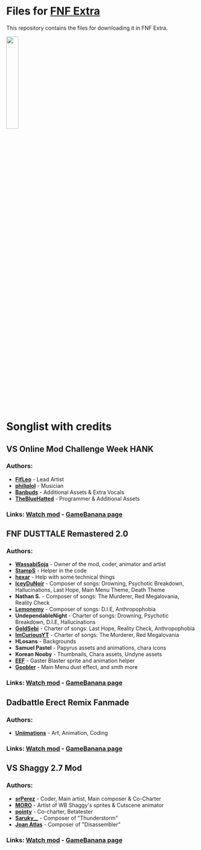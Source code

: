 # Files for [FNF Extra](https://github.com/TheLeerName/FNF-extra)

This repository contains the files for downloading it in FNF Extra.

<img src="https://user-images.githubusercontent.com/85291330/142075810-f6ff3e64-cb91-4d87-a6df-59421e1cd1b1.jpg" width="25%"/>

# Songlist with credits

## VS Online Mod Challenge Week HANK
### Authors:
- [**FifLeo**](https://twitter.com/fif_leo15) - Lead Artist
- [**philiplol**](https://twitter.com/Philiplolz) - Musician
- [**Banbuds**](https://twitter.com/Banbuds) - Additional Assets & Extra Vocals
- [**TheBlueHatted**](https://twitter.com/hatted_blue) - Programmer & Additional Assets
### Links: [**Watch mod**](https://www.youtube.com/watch?v=mAmmgEyroJU) - [**GameBanana page**](https://gamebanana.com/mods/286594)

## FNF DUSTTALE Remastered 2.0
### Authors:
- [**WassabiSoja**](https://gamebanana.com/members/1846631) - Owner of the mod, coder, animator and artist
- [**StampS**](https://twitter.com/kutzz0_0) - Helper in the code
- [**hexar**](https://gamebanana.com/members/1814820) - Help with some technical things
- [**IceyDuNoir**](https://twitter.com/IceyDuNoir) - Composer of songs: Drowning, Psychotic Breakdown, Hallucinations, Last Hope, Main Menu Theme, Death Theme
- **Nathan S.** - Composer of songs: The Murderer, Red Megalovania, Reality Check
- [**Lemonemy**](https://gamebanana.com/members/1832492) - Composer of songs: D.I.E, Anthropophobia
- **UndependableNight** - Charter of songs: Drowning, Psychotic Breakdown, D.I.E, Hallucinations
- [**GoldSebi**](https://gamebanana.com/members/1915643) - Charter of songs: Last Hope, Reality Check, Anthropophobia
- [**ImCuriousYT**](https://gamebanana.com/members/1863918) - Charter of songs: The Murderer, Red Megalovania
- **HLosans** - Backgrounds
- **Samuel Pastel** - Papyrus assets and animations, chara icons
- **Korean Nooby** - Thumbnails, Chara assets, Undyne assets
- [**EEF**](https://gamebanana.com/members/1779635) - Gaster Blaster sprite and animation helper
- [**Goobler**](https://gamebanana.com/members/1933642) - Main Menu dust effect, and smth more
### Links: [**Watch mod**](https://www.youtube.com/watch?v=8kH-CW4aqyo) - [**GameBanana page**](https://gamebanana.com/mods/347658)

## Dadbattle Erect Remix Fanmade
### Authors:
- [**Uniimations**](https://twitter.com/uniianimates) - Art, Animation, Coding
### Links: [**Watch mod**](https://www.youtube.com/watch?v=8kH-CW4aqyo) - [**GameBanana page**](https://gamebanana.com/mods/347658)

## VS Shaggy 2.7 Mod
### Authors:
- [**srPerez**](https://www.youtube.com/channel/UC9UH64vUCZmJnCjHzTbNmug) - Coder, Main artist, Main composer & Co-Charter
- [**MORO**](https://www.youtube.com/channel/UC8f-8Krg89SQvyEFfts1H3A) - Artist of WB Shaggy's sprites & Cutscene animator
- [**pointy**](https://gamebanana.com/members/1762781) - Co-charter, Betatester
- [**Saruky__**](https://gamebanana.com/members/1856505) - Composer of "Thunderstorm"
- [**Joan Atlas**](https://gamebanana.com/members/1905695) - Composer of "Disassembler"
### Links: [**Watch mod**](https://www.youtube.com/watch?v=TntjSh9ICz4) - [**GameBanana page**](https://gamebanana.com/mods/284121)
